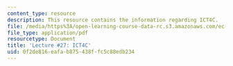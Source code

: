 ```yaml
---
content_type: resource
description: This resource contains the information regarding ICT4C.
file: /media/https%3A/open-learning-course-data-rc.s3.amazonaws.com/ec-701j-d-lab-i-development-fall-2009/0f2de816eafab875438ffc5c88edb234_MITEC_701JF09_lec27_nb.pdf
file_type: application/pdf
resourcetype: Document
title: 'Lecture #27: ICT4C'
uid: 0f2de816-eafa-b875-438f-fc5c88edb234
---
```

